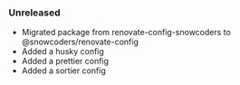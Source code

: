 ### Unreleased

- Migrated package from renovate-config-snowcoders to @snowcoders/renovate-config
- Added a husky config
- Added a prettier config
- Added a sortier config
